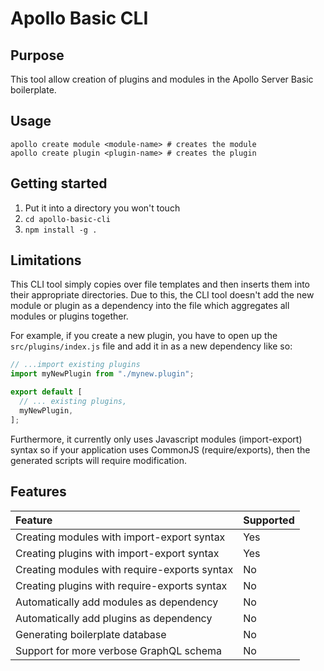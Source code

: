 # Apollo Basic CLI

## Purpose

This tool allow creation of plugins and modules
in the Apollo Server Basic boilerplate.

## Usage

```shell
apollo create module <module-name> # creates the module
apollo create plugin <plugin-name> # creates the plugin
```

## Getting started

1. Put it into a directory you won't touch
2. `cd apollo-basic-cli`
3. `npm install -g .`

## Limitations

This CLI tool simply copies over file templates and then inserts them
into their appropriate directories. Due to this, the CLI tool doesn't add the
new module or plugin as a dependency into the file which aggregates all modules or plugins together.

For example, if you create a new plugin, you have to open up the `src/plugins/index.js`
file and add it in as a new dependency like so:

```javascript
// ...import existing plugins
import myNewPlugin from "./mynew.plugin";

export default [
  // ... existing plugins,
  myNewPlugin,
];
```

Furthermore, it currently only uses Javascript modules (import-export) syntax
so if your application uses CommonJS (require/exports), then the generated scripts
will require modification.

## Features

| Feature                                      | Supported |
| :------------------------------------------- | :-------- |
| Creating modules with import-export syntax   | Yes       |
| Creating plugins with import-export syntax   | Yes       |
| Creating modules with require-exports syntax | No        |
| Creating plugins with require-exports syntax | No        |
| Automatically add modules as dependency      | No        |
| Automatically add plugins as dependency      | No        |
| Generating boilerplate database              | No        |
| Support for more verbose GraphQL schema      | No        |
